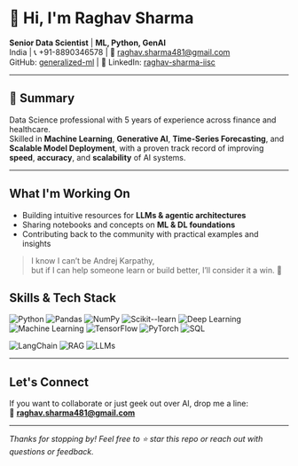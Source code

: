 # 👋 Hi, I'm Raghav Sharma

**Senior Data Scientist** | **ML, Python, GenAI**  
India | 📞 +91-8890346578 | 📧 [raghav.sharma481@gmail.com](mailto:raghav.sharma481@gmail.com)  
GitHub: [generalized-ml](https://github.com/generalized-ml) | 💼 LinkedIn: [raghav-sharma-iisc](https://linkedin.com/in/raghav-sharma-iisc)

---

## 🧾 Summary

Data Science professional with 5 years of experience across finance and healthcare.  
Skilled in **Machine Learning**, **Generative AI**, **Time-Series Forecasting**, and **Scalable Model Deployment**, with a proven track record of improving **speed**, **accuracy**, and **scalability** of AI systems.

---
## What I'm Working On
- Building intuitive resources for **LLMs & agentic architectures**
- Sharing notebooks and concepts on **ML & DL foundations**
- Contributing back to the community with practical examples and insights

> I know I can’t be Andrej Karpathy,  
> but if I can help someone learn or build better, I’ll consider it a win. 🙌

## Skills & Tech Stack

![Python](https://img.shields.io/badge/Python-Expert-brightgreen)
![Pandas](https://img.shields.io/badge/Pandas-Expert-brightgreen)
![NumPy](https://img.shields.io/badge/NumPy-Advanced-brightgreen)
![Scikit--learn](https://img.shields.io/badge/Scikit--Learn-Expert-brightgreen)
![Deep Learning](https://img.shields.io/badge/Deep%20Learning-Expert-brightgreen)
![Machine Learning](https://img.shields.io/badge/Machine%20Learning-Expert-brightgreen)
![TensorFlow](https://img.shields.io/badge/TensorFlow-Advanced-green)
![PyTorch](https://img.shields.io/badge/PyTorch-Advanced-green)
![SQL](https://img.shields.io/badge/SQL-Intermediate-yellow)

![LangChain](https://img.shields.io/badge/LangChain-Learning-blue)
![RAG](https://img.shields.io/badge/RAG-Learning-blue)
![LLMs](https://img.shields.io/badge/LLMs-Learning-blue)

---

## Let's Connect

If you want to collaborate or just geek out over AI, drop me a line:  
📧 **raghav.sharma481@gmail.com**

---

*Thanks for stopping by! Feel free to ⭐ star this repo or reach out with questions or feedback.*
